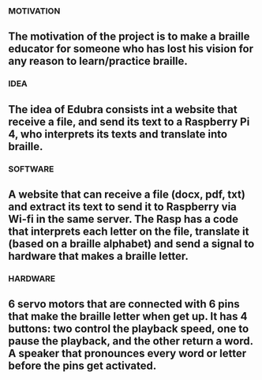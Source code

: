 ### MOTIVATION

  The motivation of the project is to make a braille educator for someone who has lost his vision for any reason to learn/practice braille.
--------------------------------------------------------------------------------------------------------------------------------------
### IDEA

  The idea of Edubra consists int a website that receive a file, and send its text to a Raspberry Pi 4, who interprets its texts and translate into braille.
--------------------------------------------------------------------------------------------------------------------------------------
### SOFTWARE

  A website that can receive a file (docx, pdf, txt) and extract its text to send it to Raspberry via Wi-fi in the same server. The Rasp has a code that interprets each letter on the file, translate it (based on a braille alphabet) and send a signal to hardware that makes a braille letter.
--------------------------------------------------------------------------------------------------------------------------------------
### HARDWARE

  6 servo motors that are connected with 6 pins that make the braille letter when get up. It has 4 buttons: two control the playback speed, one to pause the playback, and the other return a word. A speaker that pronounces every word or letter before the pins get activated.
--------------------------------------------------------------------------------------------------------------------------------------
